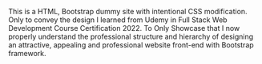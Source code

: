 This is a HTML, Bootstrap dummy site with intentional CSS modification.
Only to convey the design I learned from Udemy in Full Stack Web Development Course Certification 2022.
To Only Showcase that I now properly understand the professional structure and hierarchy of designing an attractive, appealing and professional website front-end with Bootstrap framework.
